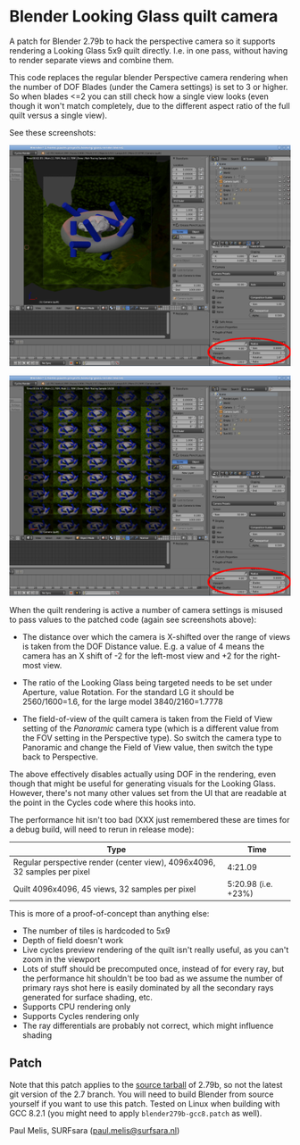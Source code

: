 # Blender Looking Glass quilt camera

A patch for Blender 2.79b to hack the perspective camera so it supports rendering a Looking Glass 5x9 quilt directly. I.e. in one pass, without having to render separate views and combine them.

This code replaces the regular blender Perspective camera rendering when the number of DOF Blades (under the Camera settings) is set to 3 or higher. So when blades <=2 you can still check how a single view looks (even though it won't match completely, due to the different aspect ratio of the full quilt versus a single view).

See these screenshots:

![](regular.png)

![](quilt.png)

When the quilt rendering is active a number of camera settings is misused to pass values to the patched code (again see screenshots above):

- The distance over which the camera is X-shifted over the range  of views is taken from the DOF Distance value. E.g. a value of 4 means the camera has an X shift of -2 for the left-most view and +2 for the right-most view.

- The ratio of the Looking Glass being targeted needs to be set under Aperture, value Rotation. For the standard LG it should be 2560/1600=1.6, for the large model 3840/2160=1.7778

- The field-of-view of the quilt camera is taken from the Field of View setting of the *Panoramic* camera type (which is a different value from the FOV setting in the Perspective type). So switch the camera type to Panoramic and change the Field of View value, then switch the type back to Perspective.

The above effectively disables actually using DOF in the rendering, even though that might be useful for generating visuals for the Looking Glass. However, there's not many other values set from the UI that are readable at the point in the Cycles code where this hooks into.

The performance hit isn't too bad (XXX just remembered these are
  times for a debug build, will need to rerun in release mode):

| Type | Time |
| ---- | ---- |
| Regular perspective render (center view), 4096x4096, 32 samples per pixel | 4:21.09 |
| Quilt 4096x4096, 45 views, 32 samples per pixel | 5:20.98 (i.e. +23%) |

This is more of a proof-of-concept than anything else:

- The number of tiles is hardcoded to 5x9
- Depth of field doesn't work
- Live cycles preview rendering of the quilt isn't really useful,
  as you can't zoom in the viewport
- Lots of stuff should be precomputed once, instead of for every ray, but the performance hit shouldn't be too bad as we assume the number of primary rays shot here is easily dominated by all the secondary rays generated for surface shading, etc.
- Supports CPU rendering only
- Supports Cycles rendering only
- The ray differentials are probably not correct, which might influence shading

## Patch

Note that this patch applies to the [source tarball](http://download.blender.org/source/blender-2.79b.tar.gz)
of 2.79b, so not the latest git version of the 2.7 branch.
You will need to build Blender from source yourself if you want to use this patch. Tested on Linux when building with GCC 8.2.1 (you might need to apply `blender279b-gcc8.patch` as well).

Paul Melis, SURFsara (paul.melis@surfsara.nl)
